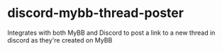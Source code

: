 # discord-mybb-thread-poster
Integrates with both MyBB and Discord to post a link to a new thread in discord as they're created on MyBB
